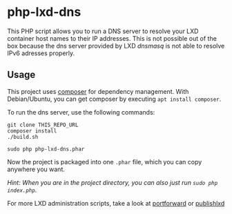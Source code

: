 # php-lxd-dns
This PHP script allows you to run a DNS server to resolve your LXD container 
host names to their IP addresses. This is not possible out of the box because 
the dns server provided by LXD *dnsmasq* is not able to resolve IPv6 adresses properly.

## Usage
This project uses [composer](https://getcomposer.org/doc/00-intro.md) for dependency 
management. With Debian/Ubuntu, you can get composer by executing `apt install composer`.

To run the dns server, use the following commands: 
```
git clone THIS_REPO_URL
composer install
./build.sh
 
sudo php php-lxd-dns.phar
```

Now the project is packaged into one `.phar` file, 
which you can copy anywhere you want.

*Hint: When you are in the project directory, you can also just run `sudo php index.php`.*

For more LXD administration scripts, take a look at [portforward](https://github.com/janxb/ServerUtils/blob/master/lxd-portforward) or [publishlxd](https://github.com/janxb/ServerUtils/blob/master/lxd-publish)
